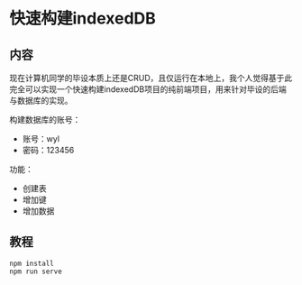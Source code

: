 # 快速构建indexedDB

## 内容
现在计算机同学的毕设本质上还是CRUD，且仅运行在本地上，我个人觉得基于此完全可以实现一个快速构建indexedDB项目的纯前端项目，用来针对毕设的后端与数据库的实现。

构建数据库的账号：
- 账号：wyl
- 密码：123456

功能：
- 创建表
- 增加键
- 增加数据



## 教程
```
npm install
npm run serve
```
